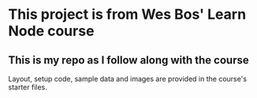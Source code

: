 # This project is from Wes Bos' Learn Node course

## This is my repo as I follow along with the course

Layout, setup code, sample data and images are provided in the course's starter files.
